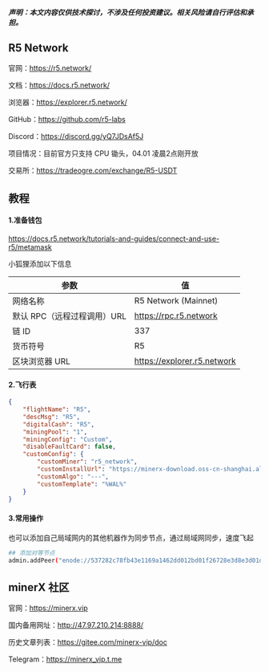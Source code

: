 

##### **声明**：本文内容仅供技术探讨，不涉及任何投资建议。相关风险请自行评估和承担。



## R5 Network

官网：https://r5.network/

文档：https://docs.r5.network/

浏览器：https://explorer.r5.network/

GitHub：https://github.com/r5-labs

Discord：https://discord.gg/yQ7JDsAf5J

项目情况：目前官方只支持 CPU 锄头，04.01 凌晨2点刚开放



交易所：https://tradeogre.com/exchange/R5-USDT



## 教程

#### 1.准备钱包

https://docs.r5.network/tutorials-and-guides/connect-and-use-r5/metamask

小狐狸添加以下信息

| 参数                        | 值                          |
| --------------------------- | --------------------------- |
| 网络名称                    | R5 Network (Mainnet)        |
| 默认 RPC（远程过程调用）URL | https://rpc.r5.network      |
| 链 ID                       | 337                         |
| 货币符号                    | R5                          |
| 区块浏览器 URL              | https://explorer.r5.network |



#### 2.飞行表

```json
{
    "flightName": "R5",
    "descMsg": "R5",
    "digitalCash": "R5",
    "miningPool": "1",
    "miningConfig": "Custom",
    "disableFaultCard": false,
    "customConfig": {
        "customMiner": "r5_network",
        "customInstallUrl": "https://minerx-download.oss-cn-shanghai.aliyuncs.com/r5/r5_network-1.02.2.tar.gz",
        "customAlgo": "---",
        "customTemplate": "%WAL%"
    }
}
```



#### 3.常用操作

也可以添加自己局域网内的其他机器作为同步节点，通过局域网同步，速度飞起

```sh
## 添加对等节点
admin.addPeer("enode://537282c78fb43e1169a1462dd012bd01f26728e3d8e3d01d15e4022edd4937b709e5fe2b23904989c61550093526e1b5e68add5832f69dbee896ca43bff549ed@194.164.169.221:30337")
```



## minerX 社区

官网：https://minerx.vip

国内备用网址：http://47.97.210.214:8888/

历史文章列表：https://gitee.com/minerx-vip/doc

Telegram：https://minerx_vip.t.me


